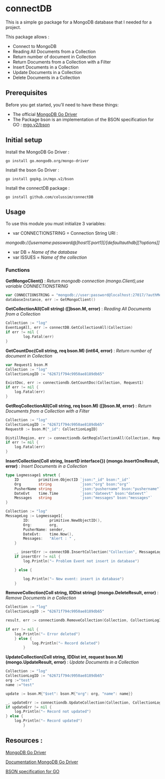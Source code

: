 # connectDB
This is a simple go package for a MongoDB database that I needed for a project.

This package allows :
* Connect to MongoDB
* Reading All Documents from a Collection
* Return number of document in Collection
* Return Documents from a Collection with a Filter
* Insert Documents in a Collection
* Update Documents in a Collection
* Delete Documents in a Collection

## Prerequisites

Before you get started, you’ll need to have these things:
* The official [MongoDB Go Driver](https://github.com/mongodb/mongo-go-driver/) 
* The Package bson is an implementation of the BSON specification for GO : [mgo.v2/bson](https://gopkg.in/mgo.v2/bson)

## Initial setup

Install the MongoDB Go Driver :
```
go install go.mongodb.org/mongo-driver
```
Install the bson Go Driver :
```
go install gopkg.in/mgo.v2/bson
```
Install the connectDB package :
```
go install github.com/colussim/connectDB
```

## Usage

To use this module you must initialize 3 variables:
* var CONNECTIONSTRING = Connection String URI :
  
*mongodb://[username:password@]host1[:port1][/[defaultauthdb][?options]]*
* var DB = *Name of the database*
* var ISSUES = *Name of the collection*

### Functions

**GetMongoClient()** : *Return mongodb connection (mongo.Client),use variable CONNECTIONSTRING*
```go
var CONNECTIONSTRING = "mongodb://user:password@localhost:27017/?authMechanism=SCRAM-SHA-256&authSource=repmonitor"
databaseInstance, err := GetMongoClient()
```
  
**GetCollectionAll(Coll string) ([]bson.M, error)** : *Reading All Documents from a Collection*
```go
Collection := "log"
EventLogAll, err := connectDB.GetCollectionAll(Collection)
if err != nil {
		log.Fatal(err)
}
```

**GetCountDoc(Coll string, req bson.M) (int64, error)** : *Return number of document in Collection*
```go
var Request1 bson.M
Collection := "log"
CollectionLogID := "62671f794c9950ae8189db65"

ExistDoc, err := connectiondb.GetCountDoc(Collection, Request1)
if err != nil {
	log.Fatal(err)
}
```

**GetReqCollectionAll(Coll string, req bson.M) ([]bson.M, error)** : *Return Documents from a Collection with a Filter*
```go
Collection := "log"
CollectionLogID := "62671f794c9950ae8189db65"
Request0 := bson.M{"_id": CollectionLogID}

DistillRegion, err := connectiondb.GetReqCollectionAll(Collection, Request0)
if err != nil {
	log.Fatal(err)
}
```

**InsertCollection(Coll string, InsertD interface{}) (mongo.InsertOneResult, error)** : *Insert Documents in a Collection*
```go
type Logmessage1 struct {
	ID         primitive.ObjectID `json:"_id" bson:"_id"`
	Org        string             `json:"org" bson:"org"`
	PusherName string             `json:"pushername" bson:"pushername"`
	DateEvt    time.Time          `json:"dateevt" bson:"dateevt"`
	Messages   string             `json:"messages" bson:"messages"`
}

Collection := "log"
MessageLog := Logmessage1{
		ID:         primitive.NewObjectID(),
		Org:        org,
		PusherName: sender,
		DateEvt:    time.Now(),
		Messages:   "Alert : " ,
	}

	_, insertErr := connectDB.InsertCollection("Collection", MessageLog)
	if insertErr != nil {
		log.Println("⇨ Problem Event not insert in database")

	} else {

		log.Println("⇨ New event: insert in database")
	}
```

**RemoveCollection(Coll string, IDDist string) (mongo.DeleteResult, error)** : *Remove Documents in a Collection*
```go
Collection := "log"
CollectionLogID := "62671f794c9950ae8189db65"

result, err := connectiondb.RemoveCollection(Collection, CollectionLogID)
		
if err != nil {
    log.Println("⇨ Error deleted")
	} else {
			log.Println("⇨ Record deleted")
		}
```

**UpdateCollection(Coll string, IDDist int, request bson.M) (mongo.UpdateResult, error)** : *Update Documents in a Collection*
```go
Collection := "log"
CollectionLogID := "62671f794c9950ae8189db65"
org :="test"
name :="test"

update := bson.M{"$set": bson.M{"org": org, "name": name}}

_, updateErr := connectiondb.UpdateCollection(Collection, CollectionLogID, update)
if updateErr != nil {
	log.Println("⇨ Record not updated")
} else {
	log.Println("⇨ Record updated")		
		}
```

## Resources :

[MongoDB Go Driver](https://github.com/mongodb/mongo-go-driver/)

[Documentation MongoDB Go Driver](https://pkg.go.dev/go.mongodb.org/mongo-driver/mongo)

[BSON specification for GO](https://gopkg.in/mgo.v2/bson)


